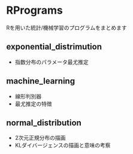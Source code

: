 # RPrograms
Rを用いた統計/機械学習のプログラムをまとめます

## exponential_distrimution
 - 指数分布のパラメータ最尤推定
 
## machine_learning
 - 線形判別器
 - 最尤推定の特徴
 
## normal_distribution
 - 2次元正規分布の描画
 - KLダイバージェンスの描画と意味の考察
